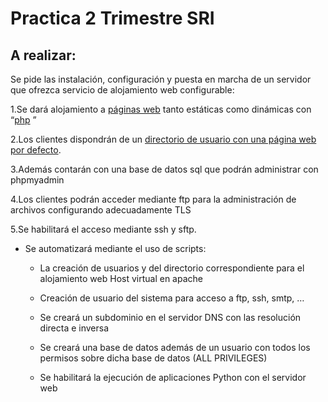 # Practica 2 Trimestre SRI
## A realizar:
Se pide las instalación, configuración y puesta en marcha de un servidor que ofrezca servicio de alojamiento web configurable:

1.Se dará alojamiento a [páginas web](https://github.com/AlvaroAMGX/Practica_2_Trimestre_SRI/blob/main/Instalación_Apache) tanto estáticas como dinámicas con “[php](https://github.com/AlvaroAMGX/Practica_2_Trimestre_SRI/blob/main/Instalación_Apache) ”

2.Los clientes dispondrán de un [directorio de usuario con una página web por defecto](https://github.com/AlvaroAMGX/Practica_2_Trimestre_SRI/blob/main/directorio_pagina_defecto). 

3.Además contarán con una base de datos sql que podrán administrar con phpmyadmin

4.Los clientes podrán acceder mediante ftp para la administración de archivos configurando adecuadamente TLS

5.Se habilitará el acceso mediante ssh y sftp. 

- Se automatizará mediante el uso de scripts: 

  - La creación de usuarios y del directorio correspondiente para el alojamiento web 
Host virtual en apache

  - Creación de usuario del sistema para acceso a ftp, ssh, smtp, …

  - Se creará un subdominio en el servidor DNS con las resolución directa e inversa

  - Se creará una base de datos además de un usuario con todos los permisos sobre dicha base de datos (ALL PRIVILEGES)

  - Se habilitará la ejecución de aplicaciones Python con el servidor web
